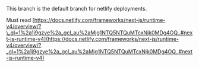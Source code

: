 This branch is the default branch for netlify deployments.

Must read [https://docs.netlify.com/frameworks/next-js/runtime-v4/overview/?\_gl=1%2a1j9gzve%2a_gcl_au%2aMjg1NTQ5NTQuMTcxNjk0MDg4OQ..#next-js-runtime-v4](https://docs.netlify.com/frameworks/next-js/runtime-v4/overview/?_gl=1%2a1j9gzve%2a_gcl_au%2aMjg1NTQ5NTQuMTcxNjk0MDg4OQ..#next-js-runtime-v4)


